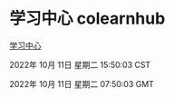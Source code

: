 # 学习中心 colearnhub
[学习中心](http://27.19.33.125:56308/colearnhub/)

2022年 10月 11日 星期二 15:50:03 CST

2022年 10月 11日 星期二 07:50:03 GMT
